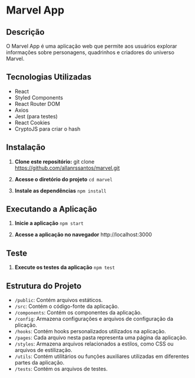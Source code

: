 # Marvel App

## Descrição
O Marvel App é uma aplicação web que permite aos usuários explorar informações sobre personagens, quadrinhos e criadores do universo Marvel.

## Tecnologias Utilizadas
- React
- Styled Components
- React Router DOM
- Axios
- Jest (para testes)
- React Cookies
- CryptoJS para criar o hash

## Instalação
1. **Clone este repositório:**
    git clone https://github.com/allanrssantos/marvel.git

2. **Acesse o diretório do projeto**
    `cd marvel`

3. **Instale as dependências**
    `npm install`

## Executando a Aplicação
1. **Inicie a aplicação**
    `npm start`

2. **Acesse a aplicação no navegador**
    http://localhost:3000 

## Teste
1. **Execute os testes da aplicação**
    `npm test`

## Estrutura do Projeto

- `/public`: Contém arquivos estáticos.
- `/src`: Contém o código-fonte da aplicação.
- `/components`: Contém os componentes da aplicação.
- `/config`: Armazena configurações e arquivos de configuração da plicação.
- `/hooks`: Contém hooks personalizados utilizados na aplicação.
- `/pages`: Cada arquivo nesta pasta representa uma página da aplicação.
- `/styles`: Armazena arquivos relacionados a estilos, como CSS ou arquivos de estilização.
- `/utils`: Contém utilitários ou funções auxiliares utilizadas em diferentes partes da aplicação.
- `/tests`: Contém os arquivos de testes.
